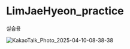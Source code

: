 # LimJaeHyeon_practice
실습용


![KakaoTalk_Photo_2025-04-10-08-38-38](https://github.com/user-attachments/assets/b707d591-dd9e-489f-bc07-ceb03287c991)
